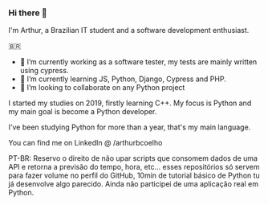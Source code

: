 ### Hi there 👋

I'm Arthur, a Brazilian IT student and a software development enthusiast.

:brazil:
- 🔭 I’m currently working as a software tester, my tests are mainly written using cypress.
- 🌱 I’m currently learning JS, Python, Django, Cypress and PHP.
- 👯 I’m looking to collaborate on any Python project

I started my studies on 2019, firstly learning C++. My focus is Python and my main goal is become a Python developer. 

I've been studying Python for more than a year, that's my main language.

You can find me on LinkedIn @ /arthurbcoelho

PT-BR: 
Reservo o direito de não upar scripts que consomem dados de uma API e retorna a previsão do tempo, hora, etc... esses repositórios só servem para fazer volume no perfil do GitHub, 10min de tutorial básico de Python tu já desenvolve algo parecido. Ainda não participei de uma aplicação real em Python.
<!--
**arthurbcoelho/arthurbcoelho** is a ✨ _special_ ✨ repository because its `README.md` (this file) appears on your GitHub profile.

Here are some ideas to get you started:

- 🔭 I’m currently working on ...
- 🌱 I’m currently learning ...
- 👯 I’m looking to collaborate on ...
- 🤔 I’m looking for help with ...
- 💬 Ask me about ...
- 📫 How to reach me: ...
- 😄 Pronouns: ...
- ⚡ Fun fact: ...
-->
